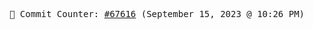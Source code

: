 <p align="center">
    <samp>
        📮 Commit Counter: <a href="https://github.com/Javascript-void0/Javascript-void0/commits/main">#67616</a> (September 15, 2023 @ 10:26 PM)
    </samp>
</p>